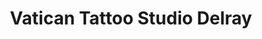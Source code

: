 ---
title: "Vatican Tattoo Studio Delray"
url: /delray-beach/vatican-tattoo-studio-delray/
shop: tattoo
---
